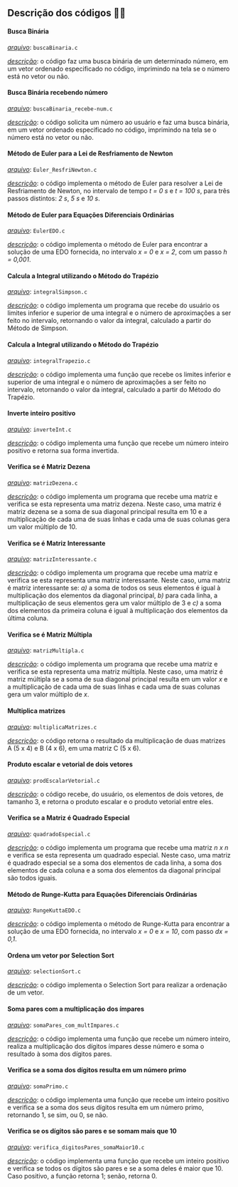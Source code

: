 ## Descrição dos códigos :woman_technologist:

#### Busca Binária

_<u>arquivo</u>_: `buscaBinaria.c`

_<u>descrição</u>_: o código faz uma busca binária de um determinado número, em um vetor ordenado especificado no código, imprimindo na tela se o número está no vetor ou não.

#### Busca Binária recebendo número

*<u>arquivo</u>*: `buscaBinaria_recebe-num.c`

*<u>descrição</u>*: o código solicita um número ao usuário e faz uma busca binária, em um vetor ordenado especificado no código, imprimindo na tela se o número está no vetor ou não.

#### Método de Euler para a Lei de Resfriamento de Newton

*<u>arquivo</u>*: `Euler_ResfriNewton.c`

*<u>descrição</u>*: o código implementa o método de Euler para resolver a Lei de Resfriamento de Newton, no intervalo de tempo _t = 0 s_ e _t = 100 s_, para três passos distintos: _2 s_, _5 s_ e _10 s_.

#### Método de Euler para Equações Diferenciais Ordinárias

*<u>arquivo</u>*: `EulerEDO.c`

*<u>descrição</u>*: o código implementa o método de Euler para encontrar a solução de uma EDO fornecida, no intervalo _x = 0_ e _x = 2_, com um passo _h = 0,001_.

#### Calcula a Integral utilizando o Método do Trapézio

*<u>arquivo</u>*: `integralSimpson.c`

*<u>descrição</u>*: o código implementa um programa que recebe do usuário os limites inferior e superior de uma integral e o número de aproximações a ser feito no intervalo, retornando o valor da integral, calculado a partir do Método de Simpson.

#### Calcula a Integral utilizando o Método do Trapézio

*<u>arquivo</u>*: `integralTrapezio.c`

*<u>descrição</u>*: o código implementa uma função que recebe os limites inferior e superior de uma integral e o número de aproximações a ser feito no intervalo, retornando o valor da integral, calculado a partir do Método do Trapézio.

#### Inverte inteiro positivo

*<u>arquivo</u>*: `inverteInt.c`

*<u>descrição</u>*: o código implementa uma função que recebe um número inteiro positivo e retorna sua forma invertida.

#### Verifica se é Matriz Dezena

*<u>arquivo</u>*: `matrizDezena.c`

*<u>descrição</u>*: o código implementa um programa que recebe uma matriz e verifica se esta representa uma matriz dezena. Neste caso, uma matriz é matriz dezena se a soma de sua diagonal principal resulta em 10 e a multiplicação de cada uma de suas linhas e cada uma de suas colunas gera um valor múltiplo de 10.

#### Verifica se é Matriz Interessante

*<u>arquivo</u>*: `matrizInteressante.c`

*<u>descrição</u>*: o código implementa um programa que recebe uma matriz e verifica se esta representa uma matriz interessante. Neste caso, uma matriz é matriz interessante se: *a)* a soma de todos os seus elementos é igual à multiplicação dos elementos da diagonal principal, *b)* para cada linha, a multiplicação de seus elementos gera um valor múltiplo de 3 e *c)* a soma dos elementos da primeira coluna é igual à multiplicação dos elementos da última coluna.

#### Verifica se é Matriz Múltipla

*<u>arquivo</u>*: `matrizMultipla.c`

*<u>descrição</u>*: o código implementa um programa que recebe uma matriz e verifica se esta representa uma matriz múltipla. Neste caso, uma matriz é matriz múltipla se a soma de sua diagonal principal resulta em um valor _x_ e a multiplicação de cada uma de suas linhas e cada uma de suas colunas gera um valor múltiplo de _x_.

#### Multiplica matrizes

*<u>arquivo</u>*: `multiplicaMatrizes.c`

*<u>descrição</u>*: o código retorna o resultado da multiplicação de duas matrizes A (5 x 4) e B (4 x 6), em uma matriz C (5 x 6).

#### Produto escalar e vetorial de dois vetores

*<u>arquivo</u>*: `prodEscalarVetorial.c`

*<u>descrição</u>*: o código recebe, do usuário, os elementos de dois vetores, de tamanho 3, e retorna o produto escalar e o produto vetorial entre eles.

#### Verifica se a Matriz é Quadrado Especial

*<u>arquivo</u>*: `quadradoEspecial.c`

*<u>descrição</u>*: o código implementa um programa que recebe uma matriz _n x n_ e verifica se esta representa um quadrado especial. Neste caso, uma matriz é quadrado especial se a soma dos elementos de cada linha, a soma dos elementos de cada coluna e a soma dos elementos da diagonal principal são todos iguais.

#### Método de Runge-Kutta para Equações Diferenciais Ordinárias

*<u>arquivo</u>*: `RungeKuttaEDO.c`

*<u>descrição</u>*: o código implementa o método de Runge-Kutta para encontrar a solução de uma EDO fornecida, no intervalo _x = 0_ e _x = 10_, com passo _dx = 0,1_.

#### Ordena um vetor por Selection Sort

*<u>arquivo</u>*: `selectionSort.c`

*<u>descrição</u>*: o código implementa o Selection Sort para realizar a ordenação de um vetor.

#### Soma pares com a multiplicação dos ímpares

*<u>arquivo</u>*: `somaPares_com_multImpares.c`

*<u>descrição</u>*: o código implementa uma função que recebe um número inteiro, realiza a multiplicação dos dígitos ímpares desse número e soma o resultado à soma dos dígitos pares.

#### Verifica se a soma dos dígitos resulta em um número primo

*<u>arquivo</u>*: `somaPrimo.c`

*<u>descrição</u>*: o código implementa uma função que recebe um inteiro positivo e verifica se a soma dos seus dígitos resulta em um número primo, retornando 1, se sim, ou 0, se não.

#### Verifica se os dígitos são pares e se somam mais que 10

*<u>arquivo</u>*: `verifica_digitosPares_somaMaior10.c`

*<u>descrição</u>*: o código implementa uma função que recebe um inteiro positivo e verifica se  todos os dígitos são pares e se a soma deles é maior que 10. Caso positivo, a função retorna 1; senão, retorna 0.
